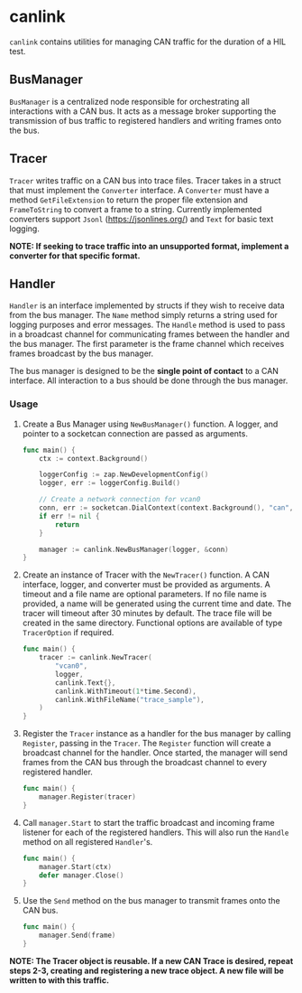 canlink
======================

`canlink` contains utilities for managing CAN traffic for the duration of a HIL test.

BusManager
---------------
`BusManager` is a centralized node responsible for orchestrating all interactions with a CAN bus.
It acts as a message broker supporting the transmission of bus traffic to registered handlers and writing frames onto the bus.

Tracer
---------------
`Tracer` writes traffic on a CAN bus into trace files.
Tracer takes in a struct that must implement the `Converter` interface.
A `Converter` must have a method `GetFileExtension` to return the proper file extension and `FrameToString` to convert a frame to a string. Currently implemented converters support `Jsonl` (https://jsonlines.org/) and `Text` for basic text logging.

__NOTE: If seeking to trace traffic into an unsupported format, implement a converter for that specific format.__

Handler
---------------
`Handler` is an interface implemented by structs if they wish to receive data from the bus manager. The `Name` method simply returns a string used for logging purposes and error messages. The `Handle` method is used to pass in a broadcast channel for communicating frames between the handler and the bus manager. The first parameter is the frame channel which receives frames broadcast by the bus manager.

The bus manager is designed to be the __single point of contact__ to a CAN interface. All interaction to a bus should be done through the bus manager.


### Usage

1) Create a Bus Manager using `NewBusManager()` function.
A logger, and pointer to a socketcan connection are passed as arguments.

    ```go
    func main() {
        ctx := context.Background()

        loggerConfig := zap.NewDevelopmentConfig()
        logger, err := loggerConfig.Build()

        // Create a network connection for vcan0
        conn, err := socketcan.DialContext(context.Background(), "can", "vcan0")
        if err != nil {
            return
        }

        manager := canlink.NewBusManager(logger, &conn)
    }
    ```

2) Create an instance of Tracer with the `NewTracer()` function.
A CAN interface, logger, and converter must be provided as arguments.
A timeout and a file name are optional parameters. If no file name is provided, a name will be generated using the current time and date. The tracer will timeout after 30 minutes by default. The trace file will be created in the same directory.
Functional options are available of type `TracerOption` if required.

    ```go
    func main() {
        tracer := canlink.NewTracer(
            "vcan0",
            logger,
            canlink.Text{},
            canlink.WithTimeout(1*time.Second),
            canlink.WithFileName("trace_sample"),
	    )
    }
    ```
3) Register the `Tracer` instance as a handler for the bus manager by calling `Register`, passing in the `Tracer`. The `Register` function will create a broadcast channel for the handler. Once started, the manager will send frames from the CAN bus through the broadcast channel to every registered handler.

    ```go
    func main() {
        manager.Register(tracer)
    }
    ```

5) Call `manager.Start` to start the traffic broadcast and incoming frame listener for each of the registered handlers. This will also run the `Handle` method on all registered `Handler`'s.

    ```go
    func main() {
        manager.Start(ctx)
        defer manager.Close()
    }
    ```
5) Use the `Send` method on the bus manager to transmit frames onto the CAN bus.

    ```go
    func main() {
        manager.Send(frame)
    }
    ```

__NOTE: The Tracer object is reusable. If a new CAN Trace is desired, repeat steps 2-3, creating and registering a new trace object. A new file will be written to with this traffic.__

